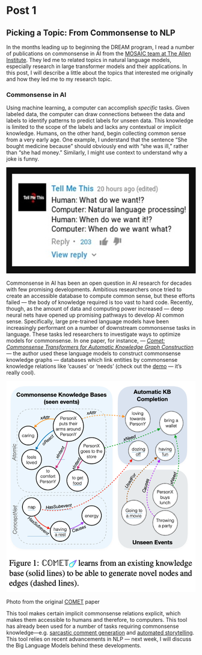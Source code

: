 
# Post 1
## Picking a Topic: From Commonsense to NLP

In the months leading up to beginning the DREAM program, I read a number of publications on commonsense in AI from the [MOSAIC team at The Allen Institute](https://mosaic.allenai.org/). They led me to related topics in natural language models, especially research in large transformer models and their applications. In this post, I will describe a little about the topics that interested me originally and how they led me to my research topic. 

### Commonsense in AI

Using machine learning, a computer can accomplish *specific* tasks. Given labeled data, the computer can draw connections between the data and labels to identify patterns to predict labels for unseen data. This knowledge is limited to the scope of the labels and lacks any contextual or implicit knowledge. Humans, on the other hand, begin collecting common sense from a very early age. One example, I understand that the sentence “She bought medicine because” should obviously end with “she was ill,” rather than “she had money.” Similarly, I might use context to understand why a joke is funny. 

<img src="../images/commonsenseJoke.png"/>

Commonsense in AI has been an open question in AI research for decades with few promising developments. Ambitious researchers once tried to create an accessible database to compute common sense, but these efforts failed — the body of knowledge required is too vast to hard code. Recently, though, as the amount of data and computing power increased — deep neural nets have opened up promising pathways to develop AI common sense. Specifically, large pre-trained language models have been increasingly performant on a number of downstream commonsense tasks in language. These tasks led researchers to investigate ways to optimize models for commonsense. In one paper, for instance, — *[Comet: Commonsense Transformers for Automatic Knowledge Graph Construction](https://aclanthology.org/P19-1470.pdf)* — the author used these language models to construct commonsense knowledge graphs — databases which link entities by commonsense knowledge relations like ‘causes’ or ‘needs’ (check out the [demo](https://mosaickg.apps.allenai.org/model_comet2020_people_events/?head=PersonX%20acts%20quickly&rel=xReason&rel=xWant&rel=xEffect) — it’s really cool). 


<img src="https://github.com/katelyncaldwell/katelyncaldwell.github.io/blob/master/images/commonsenseGraph.png" alt="drawing" width="600"/>

Photo from the original [COMET](https://aclanthology.org/P19-1470/) paper 

This tool makes certain implicit commonsense relations explicit, which makes them accessible to humans and therefore, to computers. This tool has already been used for a number of tasks requiring commonsense knowledge—e.g. [sarcastic comment generation](https://arxiv.org/pdf/2004.13248.pdf) and [automated storytelling](https://arxiv.org/pdf/2009.00829.pdf). This tool relies on recent advancements in NLP — next week, I will discuss the Big Language Models behind these developments.
